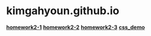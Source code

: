 # kimgahyoun.github.io
[**homework2-1**](https://kimgahyoun.github.io/homework2-1.html)
[**homework2-2**](https://kimgahyoun.github.io/homework2-2.html)
[**homework2-3**](https://kimgahyoun.github.io/homework2-3.html)
[**css_demo**](https://kimgahyoun.github.io/css_demo.html)
